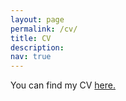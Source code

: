```yaml
---
layout: page
permalink: /cv/
title: CV
description:
nav: true
---
```


You can find my CV [here.](/assets/pdf/MAllen-CV-20231207.pdf)



